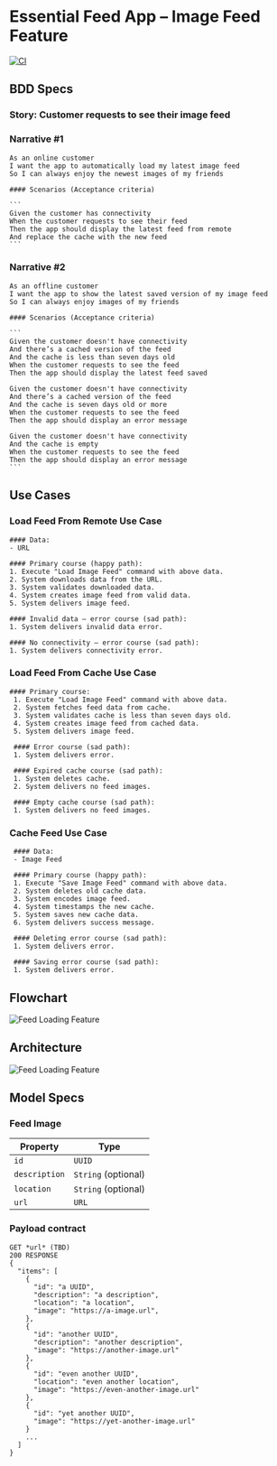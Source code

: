 # Essential Feed App – Image Feed Feature

[![CI](https://github.com/UOXAM/EssentialFeed/actions/workflows/CI.yml/badge.svg?event=check_run)](https://github.com/UOXAM/EssentialFeed/actions/workflows/CI.yml)

## BDD Specs

  ### Story: Customer requests to see their image feed

  ### Narrative #1

  ```
  As an online customer
  I want the app to automatically load my latest image feed
  So I can always enjoy the newest images of my friends
  ```

    #### Scenarios (Acceptance criteria)

    ```
    Given the customer has connectivity
    When the customer requests to see their feed
    Then the app should display the latest feed from remote
    And replace the cache with the new feed
    ```

  ### Narrative #2

  ```
  As an offline customer
  I want the app to show the latest saved version of my image feed
  So I can always enjoy images of my friends
  ```

    #### Scenarios (Acceptance criteria)

    ```
    Given the customer doesn't have connectivity
    And there’s a cached version of the feed
    And the cache is less than seven days old
    When the customer requests to see the feed
    Then the app should display the latest feed saved

    Given the customer doesn't have connectivity
    And there’s a cached version of the feed
    And the cache is seven days old or more
    When the customer requests to see the feed
    Then the app should display an error message

    Given the customer doesn't have connectivity
    And the cache is empty
    When the customer requests to see the feed
    Then the app should display an error message
    ```

## Use Cases

  ### Load Feed From Remote Use Case

    #### Data:
    - URL

    #### Primary course (happy path):
    1. Execute "Load Image Feed" command with above data.
    2. System downloads data from the URL.
    3. System validates downloaded data.
    4. System creates image feed from valid data.
    5. System delivers image feed.

    #### Invalid data – error course (sad path):
    1. System delivers invalid data error.

    #### No connectivity – error course (sad path):
    1. System delivers connectivity error.

  ### Load Feed From Cache Use Case

    #### Primary course:
     1. Execute "Load Image Feed" command with above data.
     2. System fetches feed data from cache.
     3. System validates cache is less than seven days old.
     4. System creates image feed from cached data.
     5. System delivers image feed.

     #### Error course (sad path):
     1. System delivers error.

     #### Expired cache course (sad path): 
     1. System deletes cache.
     2. System delivers no feed images.

     #### Empty cache course (sad path): 
     1. System delivers no feed images.
   
   ### Cache Feed Use Case

     #### Data:
     - Image Feed

     #### Primary course (happy path):
     1. Execute "Save Image Feed" command with above data.
     2. System deletes old cache data.
     3. System encodes image feed.
     4. System timestamps the new cache.
     5. System saves new cache data.
     6. System delivers success message.
     
     #### Deleting error course (sad path):
     1. System delivers error.

     #### Saving error course (sad path):
     1. System delivers error.


## Flowchart

  ![Feed Loading Feature](feed_flowchart.png)

## Architecture

  ![Feed Loading Feature](feed_architecture.png)

## Model Specs

  ### Feed Image

  | Property      | Type                |
  |---------------|---------------------|
  | `id`          | `UUID`              |
  | `description` | `String` (optional) |
  | `location`    | `String` (optional) |
  | `url`         | `URL`               |

  ### Payload contract

  ```
  GET *url* (TBD)
  200 RESPONSE
  {
    "items": [
      {
        "id": "a UUID",
        "description": "a description",
        "location": "a location",
        "image": "https://a-image.url",
      },
      {
        "id": "another UUID",
        "description": "another description",
        "image": "https://another-image.url"
      },
      {
        "id": "even another UUID",
        "location": "even another location",
        "image": "https://even-another-image.url"
      },
      {
        "id": "yet another UUID",
        "image": "https://yet-another-image.url"
      }
      ...
    ]
  }
  ```
